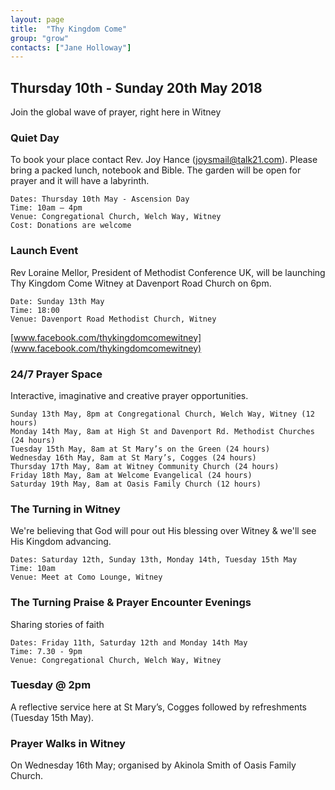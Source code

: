 ```yaml
---
layout: page
title:  "Thy Kingdom Come"
group: "grow"
contacts: ["Jane Holloway"]
---
```


## Thursday 10th - Sunday 20th May 2018
Join the global wave of prayer, right here in Witney

### Quiet Day
To book your place contact Rev. Joy Hance (joysmail@talk21.com). Please bring a packed lunch, notebook and Bible. The garden will be open for prayer and it will have a labyrinth.
 
    Dates: Thursday 10th May - Ascension Day
    Time: 10am – 4pm
    Venue: Congregational Church, Welch Way, Witney
    Cost: Donations are welcome
    
### Launch Event
Rev Loraine Mellor, President of Methodist Conference UK, will be launching Thy Kingdom Come Witney at Davenport Road Church on  6pm.
 
    Date: Sunday 13th May
    Time: 18:00
    Venue: Davenport Road Methodist Church, Witney

[www.facebook.com/thykingdomcomewitney](www.facebook.com/thykingdomcomewitney)

### 24/7 Prayer Space
Interactive, imaginative and creative prayer opportunities.
 
    Sunday 13th May, 8pm at Congregational Church, Welch Way, Witney (12 hours)
    Monday 14th May, 8am at High St and Davenport Rd. Methodist Churches (24 hours)
    Tuesday 15th May, 8am at St Mary’s on the Green (24 hours)
    Wednesday 16th May, 8am at St Mary’s, Cogges (24 hours)
    Thursday 17th May, 8am at Witney Community Church (24 hours)
    Friday 18th May, 8am at Welcome Evangelical (24 hours)
    Saturday 19th May, 8am at Oasis Family Church (12 hours)

### The Turning in Witney
We're believing that God will pour out His blessing over Witney & we'll see His Kingdom advancing.

    Dates: Saturday 12th, Sunday 13th, Monday 14th, Tuesday 15th May
    Time: 10am
    Venue: Meet at Como Lounge, Witney
    
### The Turning Praise & Prayer Encounter Evenings
Sharing stories of faith

    Dates: Friday 11th, Saturday 12th and Monday 14th May
    Time: 7.30 - 9pm
    Venue: Congregational Church, Welch Way, Witney

### Tuesday @ 2pm 
A reflective service here at St Mary’s, Cogges followed by refreshments (Tuesday 15th May).

### Prayer Walks in Witney
On Wednesday 16th May; organised by Akinola Smith of Oasis Family Church.
